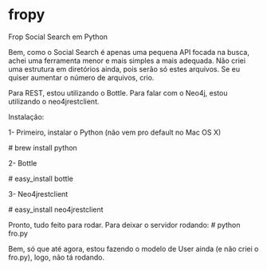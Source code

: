 fropy
=====

Frop Social Search em Python

Bem, como o Social Search é apenas uma pequena API focada na busca, achei uma ferramenta menor e mais simples 
a mais adequada. Não criei uma estrutura em diretórios ainda, pois serão só estes arquivos. Se eu quiser aumentar
o número de arquivos, crio.

Para REST, estou utilizando o Bottle.
Para falar com o Neo4j, estou utilizando o neo4jrestclient.

Instalação:

1- Primeiro, instalar o Python (não vem pro default no Mac OS X)

\# brew install python

2- Bottle

\# easy_install bottle

3- Neo4jrestclient

\# easy_install neo4jrestclient

Pronto, tudo feito para rodar. Para deixar o servidor rodando:
\# python fro.py

Bem, só que até agora, estou fazendo o modelo de User ainda (e não criei o fro.py), logo, não tá rodando.

